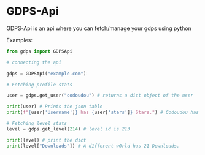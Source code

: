 # GDPS-Api

GDPS-Api is an api where you can fetch/manage your gdps using python

Examples:

```py
from gdps import GDPSApi

# connecting the api

gdps = GDPSApi("example.com")

# Fetching profile stats

user = gdps.get_user("codoudou") # returns a dict object of the user

print(user) # Prints the json table
print(f"{user['Username']} has {user['stars']} Stars.") # Codoudou has 150 stars

# Fetching level stats
level = gdps.get_level(214) # level id is 213

print(level) # print the dict
print(level["Downloads"]) # A d1fferent w0rld has 21 Downloads.
```
